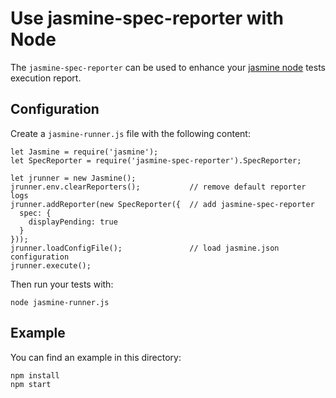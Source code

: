 Use jasmine-spec-reporter with Node
===================================
The `jasmine-spec-reporter` can be used to enhance your [jasmine node](https://github.com/jasmine/jasmine-npm) tests execution report.

## Configuration

Create a `jasmine-runner.js` file with the following content:

```node
let Jasmine = require('jasmine');
let SpecReporter = require('jasmine-spec-reporter').SpecReporter;

let jrunner = new Jasmine();
jrunner.env.clearReporters();           // remove default reporter logs
jrunner.addReporter(new SpecReporter({  // add jasmine-spec-reporter
  spec: {
    displayPending: true
  }
}));
jrunner.loadConfigFile();               // load jasmine.json configuration
jrunner.execute();
```

Then run your tests with:

    node jasmine-runner.js

## Example

You can find an example in this directory:

    npm install
    npm start
